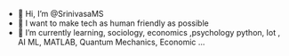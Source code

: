 - 👋 Hi, I’m @SrinivasaMS
- 👀 I want to make tech as human friendly as possible
- 🌱 I’m currently learning, sociology, economics ,psychology python, Iot , AI ML, MATLAB, Quantum Mechanics, Economic ...


<!---
SrinivasaMS/SrinivasaMS is a ✨ special ✨ repository because its `README.md` (this file) appears on your GitHub profile.
You can click the Preview link to take a look at your changes.
--->
